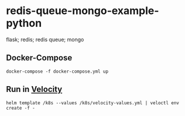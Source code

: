 # redis-queue-mongo-example-python
flask; redis; redis queue; mongo

## Docker-Compose
```
docker-compose -f docker-compose.yml up
```
## Run in [Velocity](https://docs.velocity.tech/intro-and-overview/readme)
```
helm template /k8s --values /k8s/velocity-values.yml | veloctl env create -f -
```
